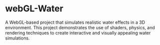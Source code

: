 # webGL-Water

A WebGL-based project that simulates realistic water effects in a 3D environment. This project demonstrates the use of shaders, physics, and rendering techniques to create interactive and visually appealing water simulations.

